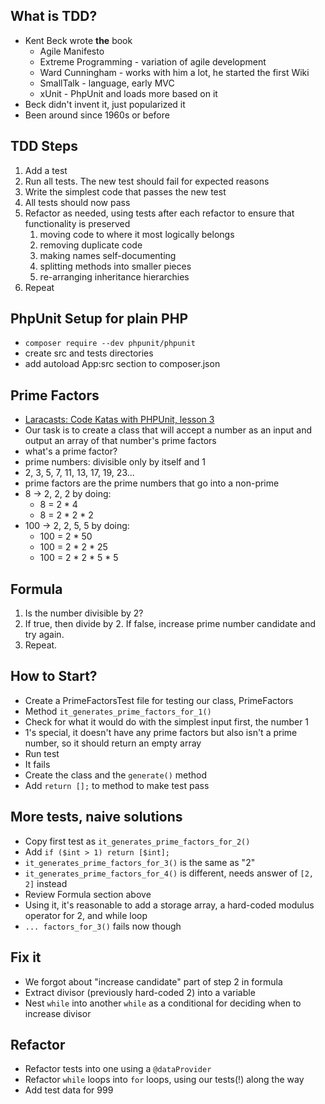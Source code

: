 ## What is TDD?

* Kent Beck wrote __the__ book
  * Agile Manifesto
  * Extreme Programming - variation of agile development
  * Ward Cunningham - works with him a lot, he started the first Wiki
  * SmallTalk - language, early MVC
  * xUnit - PhpUnit and loads more based on it
* Beck didn't invent it, just popularized it
* Been around since 1960s or before


## TDD Steps

1. Add a test
2. Run all tests. The new test should fail for expected reasons
3. Write the simplest code that passes the new test
4. All tests should now pass
5. Refactor as needed, using tests after each refactor to ensure that 
   functionality is preserved
   1. moving code to where it most logically belongs
   2. removing duplicate code
   3. making names self-documenting
   4. splitting methods into smaller pieces
   5. re-arranging inheritance hierarchies
6. Repeat


## PhpUnit Setup for plain PHP

* `composer require --dev phpunit/phpunit`
* create src and tests directories
* add autoload App:src section to composer.json


## Prime Factors

* [Laracasts: Code Katas with PHPUnit, lesson 3][prime factors kata] 
* Our task is to create a class that will accept a number as an input 
  and output an array of that number's prime factors
* what's a prime factor?
* prime numbers: divisible only by itself and 1
* 2, 3, 5, 7, 11, 13, 17, 19, 23...
* prime factors are the prime numbers that go into a non-prime
* 8 -> 2, 2, 2  by doing:
  * 8 = 2 * 4
  * 8 = 2 * 2 * 2
* 100 -> 2, 2, 5, 5  by doing:
  * 100 = 2 * 50
  * 100 = 2 * 2 * 25
  * 100 = 2 * 2 * 5 * 5


## Formula

1. Is the number divisible by 2?
2. If true, then divide by 2. If false, increase prime number candidate 
   and try again.
3. Repeat.


## How to Start?

* Create a PrimeFactorsTest file for testing our class, PrimeFactors
* Method `it_generates_prime_factors_for_1()`
* Check for what it would do with the simplest input first, the number 1
* 1's special, it doesn't have any prime factors but also isn't a prime 
  number, so it should return an empty array
* Run test
* It fails
* Create the class and the `generate()` method
* Add `return [];` to method to make test pass


## More tests, naive solutions

* Copy first test as `it_generates_prime_factors_for_2()`
* Add `if ($int > 1) return [$int];`
* `it_generates_prime_factors_for_3()` is the same as "2"
* `it_generates_prime_factors_for_4()` is different, needs answer of 
  `[2, 2]` instead
* Review Formula section above
* Using it, it's reasonable to add a storage array, a hard-coded 
  modulus operator for 2, and while loop
* `... factors_for_3()` fails now though


## Fix it

* We forgot about "increase candidate" part of step 2 in formula
* Extract divisor (previously hard-coded 2) into a variable
* Nest `while` into another `while` as a conditional for deciding when 
  to increase divisor


## Refactor

* Refactor tests into one using a `@dataProvider`
* Refactor `while` loops into `for` loops, using our tests(!) along the way
* Add test data for 999








[prime factors kata]:https://laracasts.com/series/code-katas-with-phpunit/episodes/3










